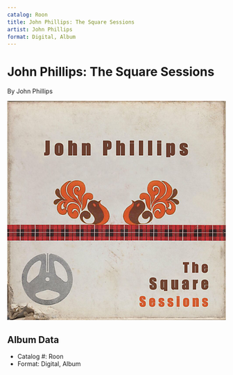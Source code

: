 ```yaml
---
catalog: Roon
title: John Phillips: The Square Sessions
artist: John Phillips
format: Digital, Album
---
```


# John Phillips: The Square Sessions

By John Phillips

![](../../assets/albumcovers/John_Phillips-John_Phillips-_The_Square_Sessions.png)

## Album Data

- Catalog #: Roon
- Format: Digital, Album

